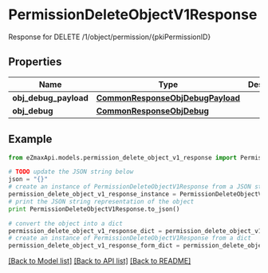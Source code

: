 # PermissionDeleteObjectV1Response

Response for DELETE /1/object/permission/{pkiPermissionID}

## Properties
Name | Type | Description | Notes
------------ | ------------- | ------------- | -------------
**obj_debug_payload** | [**CommonResponseObjDebugPayload**](CommonResponseObjDebugPayload.md) |  | 
**obj_debug** | [**CommonResponseObjDebug**](CommonResponseObjDebug.md) |  | [optional] 

## Example

```python
from eZmaxApi.models.permission_delete_object_v1_response import PermissionDeleteObjectV1Response

# TODO update the JSON string below
json = "{}"
# create an instance of PermissionDeleteObjectV1Response from a JSON string
permission_delete_object_v1_response_instance = PermissionDeleteObjectV1Response.from_json(json)
# print the JSON string representation of the object
print PermissionDeleteObjectV1Response.to_json()

# convert the object into a dict
permission_delete_object_v1_response_dict = permission_delete_object_v1_response_instance.to_dict()
# create an instance of PermissionDeleteObjectV1Response from a dict
permission_delete_object_v1_response_form_dict = permission_delete_object_v1_response.from_dict(permission_delete_object_v1_response_dict)
```
[[Back to Model list]](../README.md#documentation-for-models) [[Back to API list]](../README.md#documentation-for-api-endpoints) [[Back to README]](../README.md)


